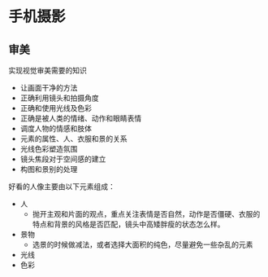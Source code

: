 # 手机摄影


## 审美
实现视觉审美需要的知识
- 让画面干净的方法
- 正确利用镜头和拍摄角度
- 正确和使用光线及色彩
- 正确是被人类的情绪、动作和眼睛表情
- 调度人物的情感和肢体
- 元素的属性、人、衣服和景的关系
- 光线色彩塑造氛围
- 镜头焦段对于空间感的建立
- 构图和景别的处理


好看的人像主要由以下元素组成：
- 人
  - 抛开主观和片面的观点，重点关注表情是否自然，动作是否僵硬、衣服的特点和背景的风格是否匹配，镜头中高矮胖瘦的状态怎么样。
- 景物
  - 选景的时候做减法，或者选择大面积的纯色，尽量避免一些杂乱的元素
- 光线
- 色彩


